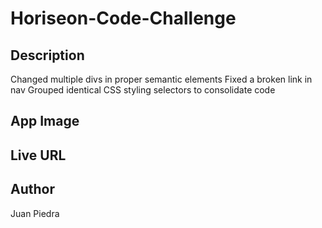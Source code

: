 # Horiseon-Code-Challenge

## Description
Changed multiple divs in proper semantic elements
Fixed a broken link in nav
Grouped identical CSS styling selectors to consolidate code
## App Image

## Live URL

## Author
Juan Piedra